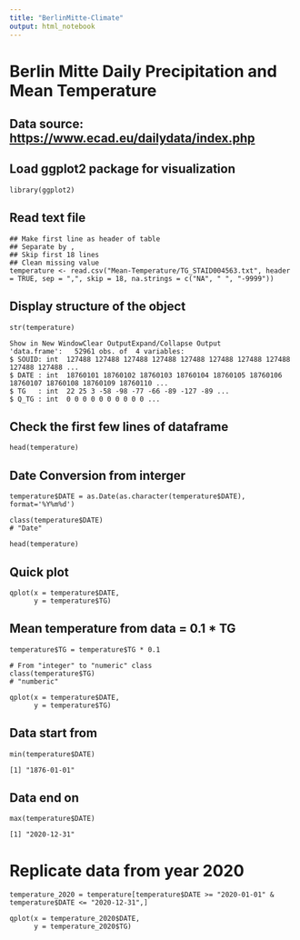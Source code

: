 ```yaml
---
title: "BerlinMitte-Climate"
output: html_notebook
---
```


# Berlin Mitte Daily Precipitation and Mean Temperature
## Data source: <https://www.ecad.eu/dailydata/index.php>

## Load ggplot2 package for visualization
```{r}
library(ggplot2)
```

## Read text file
```{r}
## Make first line as header of table
## Separate by ,
## Skip first 18 lines
## Clean missing value
temperature <- read.csv("Mean-Temperature/TG_STAID004563.txt", header = TRUE, sep = ",", skip = 18, na.strings = c("NA", " ", "-9999"))
```

## Display structure of the object
```{r}
str(temperature)
```
    Show in New WindowClear OutputExpand/Collapse Output
    'data.frame':	52961 obs. of  4 variables:
    $ SOUID: int  127488 127488 127488 127488 127488 127488 127488 127488     127488 127488 ...
    $ DATE : int  18760101 18760102 18760103 18760104 18760105 18760106      18760107 18760108 18760109 18760110 ...
    $ TG   : int  22 25 3 -58 -98 -77 -66 -89 -127 -89 ...
    $ Q_TG : int  0 0 0 0 0 0 0 0 0 0 ...

## Check the first few lines of dataframe
```{r}
head(temperature)
```
    

## Date Conversion from interger
```{r}
temperature$DATE = as.Date(as.character(temperature$DATE), format='%Y%m%d')

class(temperature$DATE)
# "Date"

head(temperature)
```
## Quick plot
```{r}
qplot(x = temperature$DATE,
      y = temperature$TG)
```

## Mean temperature from data = 0.1 * TG
```{r}
temperature$TG = temperature$TG * 0.1

# From "integer" to "numeric" class
class(temperature$TG)
# "numberic"

qplot(x = temperature$DATE,
      y = temperature$TG)

```
## Data start from
```{r}
min(temperature$DATE)
```
    [1] "1876-01-01"

## Data end on
```{r}
max(temperature$DATE)
```
    [1] "2020-12-31"


# Replicate data from year 2020
```{r}
temperature_2020 = temperature[temperature$DATE >= "2020-01-01" & temperature$DATE <= "2020-12-31",]

qplot(x = temperature_2020$DATE,
      y = temperature_2020$TG)

```






